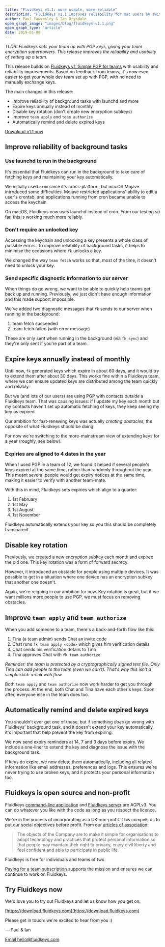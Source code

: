 ```yaml
---
title: "Fluidkeys v1.1: more usable, more reliable"
description: "Fluidkeys v1.1 improves reliability for mac users by switching from cron to launchd and other fixes. We've smoothed out the workflow of creating and joining a team."
author: Paul Fawkesley & Ian Drysdale
open_graph_image: "images/blog/fluidkeys-v1.1.png"
open_graph_type: "article"
date: 2019-05-08
---
```


_TLDR: Fluidkeys sets your team up with PGP keys, giving your team encryption superpowers. This
release improves the reliability and usability of setting up a team._

This release builds on [Fluidkeys v1: Simple PGP for teams](/blog/release-1.0-simple-pgp-for-teams/)
with usability and reliability improvements. Based on feedback from teams, it's now even easier
to get your whole dev team set up with PGP, with no need to manually exchange keys.

The main changes in this release:

* Improve reliability of background tasks with launchd and more
* Expire keys annually instead of monthly
* Disable key rotation (don't create new encryption subkeys)
* Improve `team apply` and `team authorize`
* Automatically remind and delete expired keys

[Download v1.1 now](https://download.fluidkeys.com)

## Improve reliability of background tasks

### Use launchd to run in the background

It's essential that Fluidkeys can run in the background to take care of fetching keys and
maintaining your key automatically.

We initially used `cron` since it's cross-platform, but macOS Mojave introduced some difficulties.
Mojave restricted applications' ability to edit a user's crontab, and applications running from
cron became unable to access the keychain.

On macOS, Fluidkeys now uses launchd instead of cron. From our testing so far, this is working
much more reliably.

### Don't require an unlocked key

Accessing the keychain and unlocking a key presents a whole class of possible errors. To improve
reliability of background tasks, it helps to minimise the occasions where `fk` unlocks a key.

We changed the way `team fetch` works so that, most of the time, it doesn't need to unlock your
key.

### Send specific diagnostic information to our server

When things do go wrong, we want to be able to quickly help teams get back up and running.
Previously, we just didn't have enough information and this made support impossible.

We've added two diagnostic messages that `fk` sends to our server when running in the background:

1. team fetch succeeded
2. team fetch failed (with error message)

These are only sent when running in the background (via `fk sync`) and they're only sent if you're
part of a team.

## Expire keys annually instead of monthly

Until now, `fk` generated keys which expire in about 60 days, and it would try to extend them
after about 30 days. This works fine within a Fluidkeys team, where we can ensure updated keys
are distributed among the team quickly and reliably.

But we (and lots of our users) are using PGP with contacts *outside* a Fluidkeys team. That was
causing issues: if I update my key each month but my contacts haven't set up automatic fetching
of keys, they keep seeing my key as expired.

Our ambition for fast-renewing keys was actually *creating obstacles*, the opposite of what
Fluidkeys should be doing.

For now we're switching to the more-mainstream view of extending keys for a year (roughly, see below).

### Expiries are aligned to 4 dates in the year

When I used PGP in a team of 12, we found it helped if several people's keys expired at the same
time, rather than randomly throughout the year. This meant several people would get expiry notices
at the same time, making it easier to verify with another team-mate.

With this in mind, Fluidkeys sets expiries which align to a quarter:

1. 1st February
2. 1st May
3. 1st August
4. 1st November

Fluidkeys automatically extends your key so you this should be completely transparent.

## Disable key rotation

Previously, we created a new encryption subkey each month and expired the old one. This key rotation
was a form of forward secrecy.

However, it introduced an obstacle for people using multiple devices. It was possible to
get in a situation where one device has an encryption subkey that another one doesn't.

Again, we're reigning in our ambition for now. Key rotation is great, but if we want millions
more people to use PGP, we must focus on removing obstacles.

## Improve `team apply` and `team authorize`

When you add someone to a team, there's a back-and-forth flow like this:

1. Tina (a team admin) sends Chat an invite code
1. Chat runs `fk team apply <code>` which gives him verification details
1. Chat sends his verification details to Tina
1. Tina approves Chat with `fk team authorize`

*Reminder: the team is protected by a cryptographically signed text file. Only Tina can add people
to the team (even we can't). That's why this isn't a simple click-a-link web flow.*

Both `team apply` and `team authorize` now work harder to get you through the process. At the
end, both Chat and Tina have each other's keys. Soon after, everyone else in the team does too.

## Automatically remind and delete expired keys

You shouldn't ever get one of these, but if something *does* go wrong with Fluidkeys' background
task, and it doesn't extend your key automatically, it's important that help prevent the key from
expiring.

We now send expiry reminders at 14, 7 and 3 days before expiry. We include a one-liner to extend
the key and diagnose the issue with the background task.

If keys do expire, we now delete them automatically, including all related information like
email addresses, preferences and logs. This ensures we're never trying to use broken keys, and
it protects your personal information too.

## Fluidkeys is open source and non-profit

Fluidkeys [command-line application](https://github.com/fluidkeys/fluidkeys) and
[Fluidkeys server](https://github.com/fluidkeys/api) are AGPLv3. You can do whatever you like
with the code as long as you respect the licence.

We're in the process of incorporating as a UK non-profit. This compels us to put our social
objectives before profit.  From our [articles of association](https://fluidkeys.github.io/articles-of-association/#objects):

>  The objects of the Company are to make it simple for organisations to adopt technology and
>  practices that protect personal information so that people may maintain their right to privacy,
>  enjoy civil liberty and feel confident and able to participate in public life.

Fluidkeys is free for individuals and teams of two.

[Paying for a team subscription](/pricing) supports the mission and ensures we can continue to work
on Fluidkeys.

## Try Fluidkeys now

We'd love you to try out Fluidkeys and let us know how you get on.

[https://download.fluidkeys.com](https://download.fluidkeys.com)

Please get in touch: we're excited to hear from you :)

— Paul & Ian

[Email hello@fluidkeys.com](mailto:hello@fluidkeys.com)
